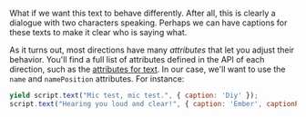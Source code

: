 What if we want this text to behave differently. After all, this is clearly a dialogue with two characters speaking. Perhaps we can have captions for these texts to make it clear who is saying what.

As it turns out, most directions have many _attributes_ that let you adjust their behavior. You'll find a full list of attributes defined in the API of each direction, such as the [attributes for text](#/api/stage/directions/text). In our case, we'll want to use the `name` and `namePosition` attributes. For instance:

```js
yield script.text("Mic test, mic test.", { caption: 'Diy' });
script.text("Hearing you loud and clear!", { caption: 'Ember', captionPosition: 'right' });
```
